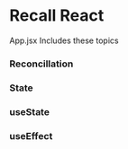 # Recall React 
App.jsx Includes these topics 
### Reconcillation
### State
### useState
### useEffect

